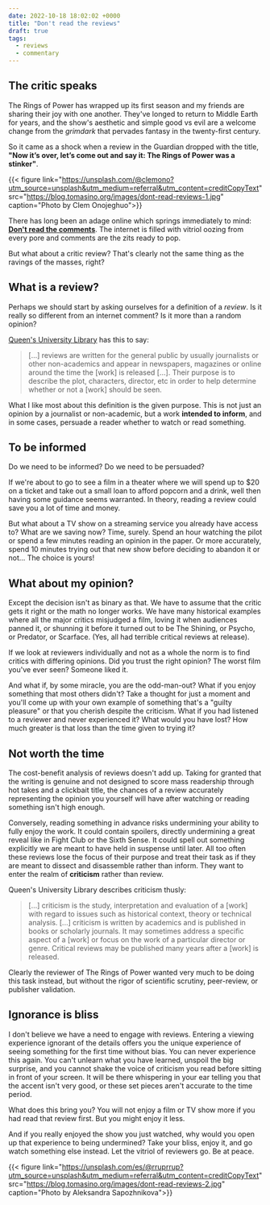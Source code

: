 ```yaml
---
date: 2022-10-18 18:02:02 +0000
title: "Don't read the reviews"
draft: true
tags:
  - reviews
  - commentary
---
```


## The critic speaks

The Rings of Power has wrapped up its first season and my friends are sharing
their joy with one another. They've longed to return to Middle Earth for years,
and the show's aesthetic and simple good vs evil are a welcome change from the
*grimdark* that pervades fantasy in the twenty-first century.

So it came as a shock when a review in the Guardian dropped with the title,
**"Now it’s over, let’s come out and say it: The Rings of Power was
a stinker"**.

{{< figure link="https://unsplash.com/@clemono?utm_source=unsplash&utm_medium=referral&utm_content=creditCopyText" src="https://blog.tomasino.org/images/dont-read-reviews-1.jpg" caption="Photo by Clem Onojeghuo">}}

There has long been an adage online which springs immediately to mind: **[Don't
read the comments][]**. The internet is filled with vitriol oozing from every
pore and comments are the zits ready to pop.

But what about a critic review? That's clearly not the same thing as the ravings
of the masses, right?

## What is a review?

Perhaps we should start by asking ourselves for a definition of a *review*. Is
it really so different from an internet comment? Is it more than a random
opinion?

[Queen's University Library][] has this to say:

> [...] reviews are written for the general public by usually journalists or
other non-academics and appear in newspapers, magazines or online around the
time the [work] is released [...]. Their purpose is to describe the plot,
characters, director, etc in order to help determine whether or not a [work]
should be seen.

What I like most about this definition is the given purpose. This is not just an
opinion by a journalist or non-academic, but a work **intended to inform**, and
in some cases, persuade a reader whether to watch or read something.

## To be informed

Do we need to be informed? Do we need to be persuaded?

If we're about to go to see a film in a theater where we will spend up to $20 on
a ticket and take out a small loan to afford popcorn and a drink, well then
having some guidance seems warranted. In theory, reading a review could save you
a lot of time and money.

But what about a TV show on a streaming service you already have access to? What
are we saving now? Time, surely. Spend an hour watching the pilot or spend a few
minutes reading an opinion in the paper. Or more accurately, spend 10 minutes
trying out that new show before deciding to abandon it or not... The choice is
yours!

## What about my opinion?

Except the decision isn't as binary as that. We have to assume that the critic
gets it right or the math no longer works. We have many historical examples
where all the major critics misjudged a film, loving it when audiences panned
it, or shunning it before it turned out to be The Shining, or Psycho, or
Predator, or Scarface. (Yes, all had terrible critical reviews at release).

If we look at reviewers individually and not as a whole the norm is to find
critics with differing opinions. Did you trust the right opinion? The worst film
you've ever seen? Someone liked it.

And what if, by some miracle, you are the odd-man-out? What if you enjoy
something that most others didn't? Take a thought for just a moment and you'll
come up with your own example of something that's a "guilty pleasure" or that
you cherish despite the criticism. What if you had listened to a reviewer and
never experienced it? What would you have lost? How much greater is that loss
than the time given to trying it?

## Not worth the time

The cost-benefit analysis of reviews doesn't add up. Taking for granted that the
writing is genuine and not designed to score mass readership through hot takes
and a clickbait title, the chances of a review accurately representing the
opinion you yourself will have after watching or reading something isn't high
enough.

Conversely, reading something in advance risks undermining your ability to fully
enjoy the work. It could contain spoilers, directly undermining a great reveal
like in Fight Club or the Sixth Sense. It could spell out something explicitly
we are meant to have held in suspense until later. All too often these reviews
lose the focus of their purpose and treat their task as if they are meant to
dissect and disassemble rather than inform. They want to enter the realm of
**criticism** rather than review.

Queen's University Library describes criticism thusly:

> [...] criticism is the study, interpretation and evaluation of a [work] with
> regard to issues such as historical context, theory or technical analysis.
> [...] criticism is written by academics and is published in books or scholarly
> journals. It may sometimes address a specific aspect of a [work] or focus on
> the work of a particular director or genre. Critical reviews may be published
> many years after a [work] is released.

Clearly the reviewer of The Rings of Power wanted very much to be doing this
task instead, but without the rigor of scientific scrutiny, peer-review, or
publisher validation.

## Ignorance is bliss

I don't believe we have a need to engage with reviews. Entering a viewing
experience ignorant of the details offers you the unique experience of seeing
something for the first time without bias. You can never experience this again.
You can't unlearn what you have learned, unspoil the big surprise, and you
cannot shake the voice of criticism you read before sitting in front of your
screen. It will be there whispering in your ear telling you that the accent
isn't very good, or these set pieces aren't accurate to the time period.

What does this bring you? You will not enjoy a film or TV show more if you had
read that review first. But you might enjoy it less.

And if you really enjoyed the show you just watched, why would you open up that
experience to being undermined? Take your bliss, enjoy it, and go watch
something else instead. Let the vitriol of reviewers go. Be at peace.

{{< figure link="https://unsplash.com/es/@rruprrup?utm_source=unsplash&utm_medium=referral&utm_content=creditCopyText" src="https://blog.tomasino.org/images/dont-read-reviews-2.jpg" caption="Photo by Aleksandra Sapozhnikova">}}



  [Don't read the comments]: https://blogs.scientificamerican.com/anthropology-in-practice/done28099t-read-the-comments-why-do-we-read-the-online-comments-when-we-know-theye28099ll-be-bad/

  [Queen's University Library]: https://guides.library.queensu.ca/film-media/reviews-criticism

<!--  vim: set shiftwidth=4 tabstop=4 expandtab: -->
